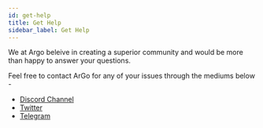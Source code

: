 ```yaml
---
id: get-help
title: Get Help
sidebar_label: Get Help
---
```


We at Argo beleive in creating a superior community and would be more than happy to answer your questions.

Feel free to contact ArGo for any of your issues through the mediums below -

- [Discord Channel](https://discord.com/invite/ywrEVuT2)
- [Twitter](https://twitter.com/argoapplive)
- [Telegram](https://t.me/argoofficial)
